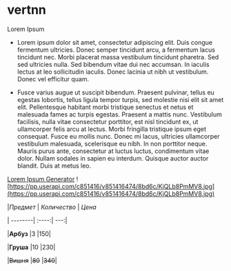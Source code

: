 # vertnn
Lorem Ipsum
* Lorem ipsum dolor sit amet, consectetur adipiscing elit. Duis congue fermentum ultricies. Donec semper tincidunt arcu, a fermentum lacus tincidunt nec. Morbi placerat massa vestibulum tincidunt pharetra. Sed sed ultricies nulla. Sed bibendum vitae dui nec accumsan. In iaculis lectus at leo sollicitudin iaculis. Donec lacinia ut nibh ut vestibulum. Donec vel efficitur quam.

* Fusce varius augue ut suscipit bibendum. Praesent pulvinar, tellus eu egestas lobortis, tellus ligula tempor turpis, sed molestie nisi elit sit amet elit. Pellentesque habitant morbi tristique senectus et netus et malesuada fames ac turpis egestas. Praesent a mattis nunc. Vestibulum facilisis, nulla vitae consectetur porttitor, est nisl tincidunt ex, ut ullamcorper felis arcu at lectus. Morbi fringilla tristique ipsum eget consequat. Fusce eu mollis nunc. Donec mi lacus, ultricies ullamcorper vestibulum malesuada, scelerisque eu nibh. In non porttitor neque. Mauris purus ante, consectetur at luctus luctus, condimentum vitae dolor. Nullam sodales in sapien eu interdum. Quisque auctor auctor blandit. Duis at metus leo.

[Lorem Ipsum Generator](https://ru.lipsum.com/)
![https://pp.userapi.com/c851416/v851416474/8bd6c/KjQLb8PmMV8.jpg](https://pp.userapi.com/c851416/v851416474/8bd6c/KjQLb8PmMV8.jpg)

|*Предмет* | *Количество* | *Цена*

| --------| :----:| ---:|

|**Арбуз** |3 |150|

|**Груша** |10 |230|

|~~Вишня~~ |~~80~~ |~~340~~|

